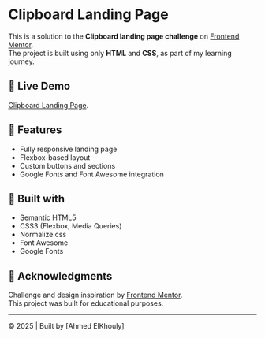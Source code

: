 # Clipboard Landing Page

This is a solution to the **Clipboard landing page challenge** on [Frontend Mentor](https://www.frontendmentor.io/).  
The project is built using only **HTML** and **CSS**, as part of my learning journey.

## 🚀 Live Demo

[Clipboard Landing Page](https://ahmeed00.github.io/clipboard-landing-page/).

## 📌 Features

- Fully responsive landing page
- Flexbox-based layout
- Custom buttons and sections
- Google Fonts and Font Awesome integration

## 🔧 Built with

- Semantic HTML5
- CSS3 (Flexbox, Media Queries)
- Normalize.css
- Font Awesome
- Google Fonts

## 📝 Acknowledgments

Challenge and design inspiration by [Frontend Mentor](https://www.frontendmentor.io/).  
This project was built for educational purposes.

---

© 2025 | Built by [Ahmed ElKhouly]
